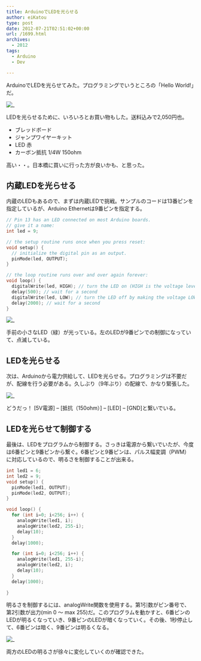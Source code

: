 ```yaml
---
title: ArduinoでLEDを光らせる
author: eiKatou
type: post
date: 2012-07-21T02:51:02+00:00
url: /1699.html
archives:
  - 2012
tags:
  - Arduino
  - Dev

---
```

ArduinoでLEDを光らせてみた。プログラミングでいうところの「Hello World!」だ。

![_](/uploads/2012/07/Arduino_led0.jpg)
  
LEDを光らせるために、いろいろとお買い物もした。送料込みで2,050円也。

  * ブレッドボード
  * ジャンプワイヤーキット
  * LED 赤
  * カーボン抵抗 1/4W 150ohm

高い・・。日本橋に買いに行った方が良いかも、と思った。 

<!--more-->

## 内蔵LEDを光らせる

内蔵のLEDもあるので、まずは内蔵LEDで挑戦。サンプルのコードは13番ピンを指定しているが、Arduino Ethernetは9番ピンを指定する。
  
```c  
// Pin 13 has an LED connected on most Arduino boards.
// give it a name:
int led = 9;

// the setup routine runs once when you press reset:
void setup() {
  // initialize the digital pin as an output.
  pinMode(led, OUTPUT);
}

// the loop routine runs over and over again forever:
void loop() {
  digitalWrite(led, HIGH); // turn the LED on (HIGH is the voltage level)
  delay(500); // wait for a second
  digitalWrite(led, LOW); // turn the LED off by making the voltage LOW
  delay(2000); // wait for a second
}
```

![_](/uploads/2012/07/Arduino_led1.jpg)
  
手前の小さなLED（緑）が光っている。左のLEDが9番ピンでの制御になっていて、点滅している。 

## LEDを光らせる

次は、Arduinoから電力供給して、LEDを光らせる。プログラミングは不要だが、配線を行う必要がある。久しぶり（9年ぶり）の配線で、かなり緊張した。
  
![_](/uploads/2012/07/Arduino_led2.jpg)
  
どうだっ！ [5V電源] &#8211; [抵抗（150ohm）] &#8211; [LED] &#8211; [GND]と繋いでいる。 

## LEDを光らせて制御する

最後は、LEDをプログラムから制御する。さっきは電源から繋いでいたが、今度は6番ピンと9番ピンから繋ぐ。6番ピンと9番ピンは、パルス幅変調（PWM）に対応しているので、明るさを制御することが出来る。

```c  
int led1 = 6;
int led2 = 9;
void setup() {
  pinMode(led1, OUTPUT);
  pinMode(led2, OUTPUT);
}

void loop() {
  for (int i=0; i<256; i++) {
    analogWrite(led1, i);
    analogWrite(led2, 255-i);
    delay(10);
  }
  delay(1000);

  for (int i=0; i<256; i++) {
    analogWrite(led1, 255-i);
    analogWrite(led2, i);
    delay(10);
  }
  delay(1000);
  
}
```
  
明るさを制御するには、analogWrite関数を使用する。第1引数がピン番号で、第2引数が出力(min 0 〜 max 255)だ。このプログラムを動かすと、6番ピンのLEDが明るくなっていき、9番ピンのLEDが暗くなっていく。その後、1秒停止して、6番ピンは暗く、9番ピンは明るくなる。

![_](/uploads/2012/07/Arduino_led3.jpg)
  
両方のLEDの明るさが徐々に変化していくのが確認できた。

 [1]: /uploads/2012/07/Arduino_led0.jpg
 [2]: /uploads/2012/07/Arduino_led1.jpg
 [3]: /uploads/2012/07/Arduino_led2.jpg
 [4]: /uploads/2012/07/Arduino_led3.jpg
